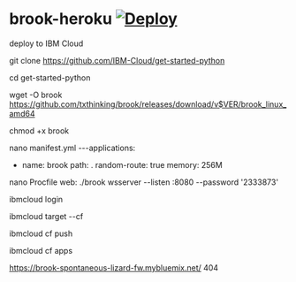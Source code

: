 # brook-heroku [![Deploy](https://www.herokucdn.com/deploy/button.png)](https://heroku.com/deploy)

deploy to IBM Cloud

git clone https://github.com/IBM-Cloud/get-started-python

cd get-started-python

wget -O brook https://github.com/txthinking/brook/releases/download/v$VER/brook_linux_amd64

chmod +x brook

nano manifest.yml
---applications:
 - name: brook
   path: .
   random-route: true
   memory: 256M

nano Procfile
web: ./brook wsserver --listen :8080 --password '2333873'

ibmcloud login

ibmcloud target --cf

ibmcloud cf push

ibmcloud cf apps

https://brook-spontaneous-lizard-fw.mybluemix.net/   404
